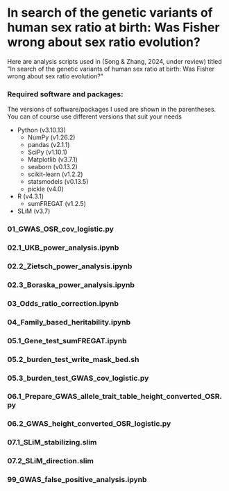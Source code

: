 # In search of the genetic variants of human sex ratio at birth: Was Fisher wrong about sex ratio evolution?

Here are analysis scripts used in (Song & Zhang, 2024, under review) titled 
"In search of the genetic variants of human sex ratio at birth: Was Fisher wrong about sex ratio evolution?"

### Required software and packages:

The versions of software/packages I used are shown in the parentheses. You 
can of course use different versions that suit your needs

* Python (v3.10.13)
  * NumPy (v1.26.2)
  * pandas (v2.1.1)
  * SciPy (v1.10.1)
  * Matplotlib (v3.7.1)
  * seaborn (v0.13.2)
  * scikit-learn (v1.2.2)
  * statsmodels (v0.13.5)
  * pickle (v4.0)
* R (v4.3.1)
  * sumFREGAT (v1.2.5)
* SLiM (v3.7)

### 01\_GWAS\_OSR\_cov\_logistic.py

### 02.1\_UKB\_power\_analysis.ipynb

### 02.2\_Zietsch\_power\_analysis.ipynb

### 02.3\_Boraska\_power\_analysis.ipynb

### 03\_Odds\_ratio\_correction.ipynb

### 04\_Family\_based\_heritability.ipynb

### 05.1\_Gene\_test\_sumFREGAT.ipynb

### 05.2\_burden\_test\_write\_mask\_bed.sh

### 05.3\_burden\_test\_GWAS\_cov\_logistic.py

### 06.1_Prepare\_GWAS\_allele\_trait\_table\_height\_converted\_OSR.py

### 06.2\_GWAS\_height\_converted\_OSR\_logistic.py

### 07.1\_SLiM\_stabilizing.slim

### 07.2\_SLiM\_direction.slim

### 99\_GWAS\_false\_positive\_analysis.ipynb
